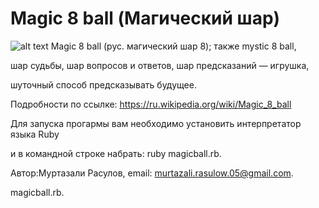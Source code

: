 # Magic 8 ball (Магический шар)

![alt text](example.com/logo.png)
Magic 8 ball (рус. магический шар 8); также mystic 8 ball,

шар судьбы, шар вопросов и ответов, шар предсказаний — игрушка, 

шуточный способ предсказывать будущее.

Подробности по ссылке: https://ru.wikipedia.org/wiki/Magic_8_ball

Для запуска прогармы вам необходимо установить интерпретатор языка Ruby

и в командной строке набрать: ruby magicball.rb.

Автор:Муртазали Расулов, email: murtazali.rasulow.05@gmail.com.

magicball.rb.
